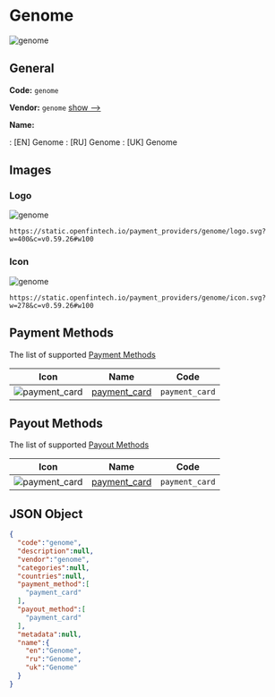 
# Genome 
![genome](https://static.openfintech.io/payment_providers/genome/logo.svg?w=400&c=v0.59.26#w100)  

## General 
 
**Code:** `genome` 
 
**Vendor:** `genome` [show -->](/vendors/genome/) 
 
**Name:** 
 
:	[EN] Genome 
:	[RU] Genome 
:	[UK] Genome 
 

## Images 

### Logo 
 
![genome](https://static.openfintech.io/payment_providers/genome/logo.svg?w=400&c=v0.59.26#w100)  

```
https://static.openfintech.io/payment_providers/genome/logo.svg?w=400&c=v0.59.26#w100
```  

### Icon 
 
![genome](https://static.openfintech.io/payment_providers/genome/icon.svg?w=278&c=v0.59.26#w100)  

```
https://static.openfintech.io/payment_providers/genome/icon.svg?w=278&c=v0.59.26#w100
```  

## Payment Methods 
 
The list of supported [Payment Methods](/payment-methods/) 

|Icon|Name|Code| 
|:---:|:---:|:---:| 
|![payment_card](https://static.openfintech.io/payment_methods/payment_card/icon.svg?w=278&c=v0.59.26#w100) |[payment_card](/payment-methods/payment_card/)|`payment_card`| 
 

## Payout Methods 
 
The list of supported [Payout Methods](/payout-methods/) 

|Icon|Name|Code| 
|:---:|:---:|:---:| 
|![payment_card](https://static.openfintech.io/payout_methods/payment_card/icon.svg?w=278&c=v0.59.26#w40) |[payment_card](payout-methodspayment_card/)|`payment_card`| 
 

## JSON Object 

```json
{
  "code":"genome",
  "description":null,
  "vendor":"genome",
  "categories":null,
  "countries":null,
  "payment_method":[
    "payment_card"
  ],
  "payout_method":[
    "payment_card"
  ],
  "metadata":null,
  "name":{
    "en":"Genome",
    "ru":"Genome",
    "uk":"Genome"
  }
}
```  
